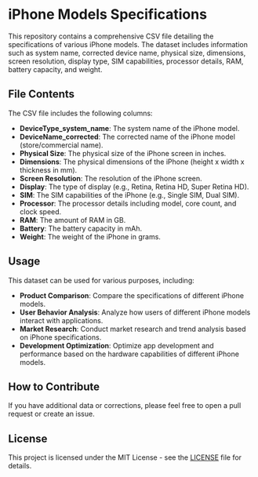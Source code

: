 # iPhone Models Specifications

This repository contains a comprehensive CSV file detailing the specifications of various iPhone models. The dataset includes information such as system name, corrected device name, physical size, dimensions, screen resolution, display type, SIM capabilities, processor details, RAM, battery capacity, and weight.

## File Contents

The CSV file includes the following columns:

- **DeviceType_system_name**: The system name of the iPhone model.
- **DeviceName_corrected**: The corrected name of the iPhone model (store/commercial name).
- **Physical Size**: The physical size of the iPhone screen in inches.
- **Dimensions**: The physical dimensions of the iPhone (height x width x thickness in mm).
- **Screen Resolution**: The resolution of the iPhone screen.
- **Display**: The type of display (e.g., Retina, Retina HD, Super Retina HD).
- **SIM**: The SIM capabilities of the iPhone (e.g., Single SIM, Dual SIM).
- **Processor**: The processor details including model, core count, and clock speed.
- **RAM**: The amount of RAM in GB.
- **Battery**: The battery capacity in mAh.
- **Weight**: The weight of the iPhone in grams.

## Usage

This dataset can be used for various purposes, including:

- **Product Comparison**: Compare the specifications of different iPhone models.
- **User Behavior Analysis**: Analyze how users of different iPhone models interact with applications.
- **Market Research**: Conduct market research and trend analysis based on iPhone specifications.
- **Development Optimization**: Optimize app development and performance based on the hardware capabilities of different iPhone models.

## How to Contribute

If you have additional data or corrections, please feel free to open a pull request or create an issue.

## License

This project is licensed under the MIT License - see the [LICENSE](LICENSE) file for details.

